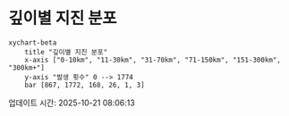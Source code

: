 # 깊이별 지진 분포

```mermaid
xychart-beta
    title "깊이별 지진 분포"
    x-axis ["0-10km", "11-30km", "31-70km", "71-150km", "151-300km", "300km+"]
    y-axis "발생 횟수" 0 --> 1774
    bar [867, 1772, 168, 26, 1, 3]
```

업데이트 시간: 2025-10-21 08:06:13
